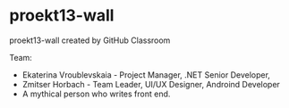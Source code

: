 # proekt13-wall
proekt13-wall created by GitHub Classroom

Team:
* Ekaterina Vroublevskaia - Project Manager, .NET Senior Developer,
* Zmitser Horbach - Team Leader, UI/UX Designer, Androind Developer
* A mythical person who writes front end.
